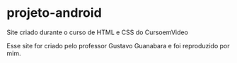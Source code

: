 # projeto-android
Site criado durante o curso de HTML e CSS do CursoemVideo

Esse site for criado pelo professor Gustavo Guanabara e foi reproduzido por mim.

